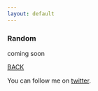 ```yaml
---
layout: default
---
```


### Random

coming soon

[BACK](../)

You can follow me on [twitter](https://twitter.com/AlexisReyesJR).
